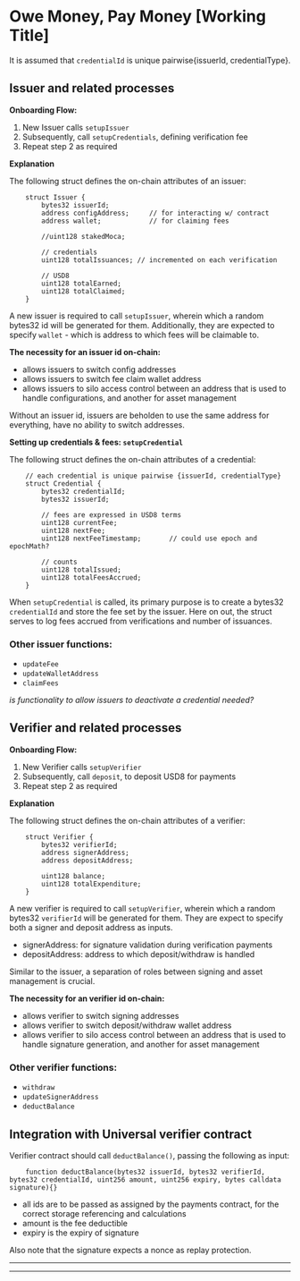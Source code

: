 # Owe Money, Pay Money [Working Title]

It is assumed that `credentialId` is unique pairwise{issuerId, credentialType}.

## Issuer and related processes

**Onboarding Flow:**

1. New Issuer calls `setupIssuer`
2. Subsequently, call `setupCredentials`, defining verification fee
3. Repeat step 2 as required

**Explanation**

The following struct defines the on-chain attributes of an issuer:

```solidity
    struct Issuer {
        bytes32 issuerId;
        address configAddress;     // for interacting w/ contract 
        address wallet;            // for claiming fees 
        
        //uint128 stakedMoca;
        
        // credentials
        uint128 totalIssuances; // incremented on each verification
        
        // USD8
        uint128 totalEarned;
        uint128 totalClaimed;
    }
```

A new issuer is required to call `setupIssuer`, wherein which a random bytes32 id will be generated for them.
Additionally, they are expected to specify `wallet` - which is address to which fees will be claimable to.

**The necessity for an issuer id on-chain:**

- allows issuers to switch config addresses
- allows issuers to switch fee claim wallet address
- allows issuers to silo access control between an address that is used to handle configurations, and another for asset management

Without an issuer id, issuers are beholden to use the same address for everything, have no ability to switch addresses.

**Setting up credentials & fees: `setupCredential`**

The following struct defines the on-chain attributes of a credential:

```solidity
    // each credential is unique pairwise {issuerId, credentialType}
    struct Credential {
        bytes32 credentialId;
        bytes32 issuerId;
        
        // fees are expressed in USD8 terms
        uint128 currentFee;
        uint128 nextFee;
        uint128 nextFeeTimestamp;       // could use epoch and epochMath?

        // counts
        uint128 totalIssued;
        uint128 totalFeesAccrued;
    }
```

When `setupCredential` is called, its primary purpose is to create a bytes32 `credentialId` and store the fee set by the issuer.
Here on out, the struct serves to log fees accrued from verifications and number of issuances. 

### Other issuer functions:

- `updateFee`
- `updateWalletAddress`
- `claimFees`

*is functionality to allow issuers to deactivate a credential needed?*

## Verifier and related processes 

**Onboarding Flow:**

1. New Verifier calls `setupVerifier`
2. Subsequently, call `deposit`, to deposit USD8 for payments
3. Repeat step 2 as required

**Explanation**

The following struct defines the on-chain attributes of a verifier:

```solidity
    struct Verifier {
        bytes32 verifierId;
        address signerAddress;
        address depositAddress;

        uint128 balance;
        uint128 totalExpenditure;
    }
```

A new verifier is required to call `setupVerifier`, wherein which a random bytes32 `verifierId` will be generated for them.
They are expect to specify both a signer and deposit address as inputs.

- signerAddress: for signature validation during verification payments 
- depositAddress: address to which deposit/withdraw is handled

Similar to the issuer, a separation of roles between signing and asset management is crucial.

**The necessity for an verifier id on-chain:**

- allows verifier to switch signing addresses
- allows verifier to switch deposit/withdraw wallet address
- allows verifier to silo access control between an address that is used to handle signature generation, and another for asset management

### Other verifier functions:

- `withdraw`
- `updateSignerAddress`
- `deductBalance`

## Integration with Universal verifier contract

Verifier contract should call `deductBalance()`, passing the following as input:

```solidity
    function deductBalance(bytes32 issuerId, bytes32 verifierId, bytes32 credentialId, uint256 amount, uint256 expiry, bytes calldata signature){}
```
- all ids are to be passed as assigned by the payments contract, for the correct storage referencing and calculations
- amount is the fee deductible
- expiry is the expiry of signature

Also note that the signature expects a nonce as replay protection.


---
---